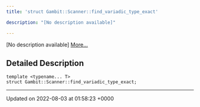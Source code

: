 ```yaml
---
title: 'struct Gambit::Scanner::find_variadic_type_exact'

description: "[No description available]"

---
```









[No description available] [More...](#detailed-description)

## Detailed Description

```
template <typename... T>
struct Gambit::Scanner::find_variadic_type_exact;
```

-------------------------------

Updated on 2022-08-03 at 01:58:23 +0000